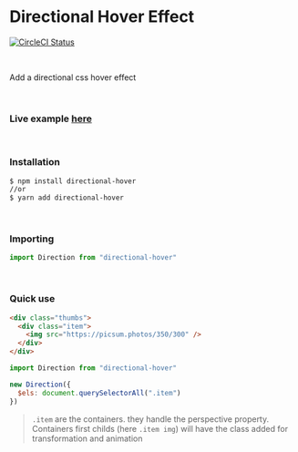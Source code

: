 # Directional Hover Effect

[![CircleCI Status](https://circleci.com/gh/Julien-Amblard/directional-hover.svg?style=shield&circle-token=:circle-token)](https://circleci.com/gh/Julien-Amblard/directional-hover)

<br />

Add a directional css hover effect

<br />

### Live example [here](https://codepen.io/Capse/pen/jOOgVJq) 

<br />

### Installation

```bash
$ npm install directional-hover
//or
$ yarn add directional-hover
```
<br/>

### Importing
```js
import Direction from "directional-hover"
```

<br/>


### Quick use
```html
<div class="thumbs">
  <div class="item">
    <img src="https://picsum.photos/350/300" />
  </div>
</div>
```
```js
import Direction from "directional-hover"

new Direction({ 
  $els: document.querySelectorAll(".item") 
})
```
> `.item` are the containers. they handle the perspective property.
Containers first childs (here `.item img`) will have the class added for transformation and animation
